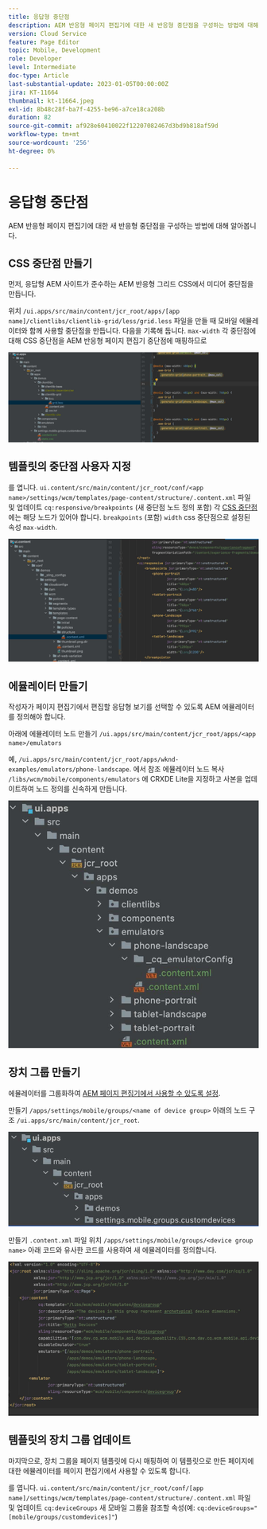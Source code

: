 ```yaml
---
title: 응답형 중단점
description: AEM 반응형 페이지 편집기에 대한 새 반응형 중단점을 구성하는 방법에 대해 알아봅니다.
version: Cloud Service
feature: Page Editor
topic: Mobile, Development
role: Developer
level: Intermediate
doc-type: Article
last-substantial-update: 2023-01-05T00:00:00Z
jira: KT-11664
thumbnail: kt-11664.jpeg
exl-id: 8b48c28f-ba7f-4255-be96-a7ce18ca208b
duration: 82
source-git-commit: af928e60410022f12207082467d3bd9b818af59d
workflow-type: tm+mt
source-wordcount: '256'
ht-degree: 0%

---
```


# 응답형 중단점

AEM 반응형 페이지 편집기에 대한 새 반응형 중단점을 구성하는 방법에 대해 알아봅니다.

## CSS 중단점 만들기

먼저, 응답형 AEM 사이트가 준수하는 AEM 반응형 그리드 CSS에서 미디어 중단점을 만듭니다.

위치 `/ui.apps/src/main/content/jcr_root/apps/[app name]/clientlibs/clientlib-grid/less/grid.less` 파일을 만들 때 모바일 에뮬레이터와 함께 사용할 중단점을 만듭니다. 다음을 기록해 둡니다. `max-width` 각 중단점에 대해 CSS 중단점을 AEM 반응형 페이지 편집기 중단점에 매핑하므로

![새 반응형 중단점 만들기](./assets/responsive-breakpoints/create-new-breakpoints.jpg)

## 템플릿의 중단점 사용자 지정

를 엽니다. `ui.content/src/main/content/jcr_root/conf/<app name>/settings/wcm/templates/page-content/structure/.content.xml` 파일 및 업데이트 `cq:responsive/breakpoints` (새 중단점 노드 정의 포함) 각 [CSS 중단점](#create-new-css-breakpoints) 에는 해당 노드가 있어야 합니다. `breakpoints` (포함) `width` css 중단점으로 설정된 속성 `max-width`.

![템플릿의 반응형 중단점 사용자 지정](./assets/responsive-breakpoints/customize-template-breakpoints.jpg)

## 에뮬레이터 만들기

작성자가 페이지 편집기에서 편집할 응답형 보기를 선택할 수 있도록 AEM 에뮬레이터를 정의해야 합니다.

아래에 에뮬레이터 노드 만들기 `/ui.apps/src/main/content/jcr_root/apps/<app name>/emulators`

예, `/ui.apps/src/main/content/jcr_root/apps/wknd-examples/emulators/phone-landscape`. 에서 참조 에뮬레이터 노드 복사 `/libs/wcm/mobile/components/emulators` 에 CRXDE Lite을 지정하고 사본을 업데이트하여 노드 정의를 신속하게 만듭니다.

![새 에뮬레이터 만들기](./assets/responsive-breakpoints/create-new-emulators.jpg)

## 장치 그룹 만들기

에뮬레이터를 그룹화하여 [AEM 페이지 편집기에서 사용할 수 있도록 설정](#update-the-templates-device-group).

만들기 `/apps/settings/mobile/groups/<name of device group>` 아래의 노드 구조 `/ui.apps/src/main/content/jcr_root`.

![새 장치 그룹 만들기](./assets/responsive-breakpoints/create-new-device-group.jpg)

만들기 `.content.xml` 파일 위치 `/apps/settings/mobile/groups/<device group name>` 아래 코드와 유사한 코드를 사용하여 새 에뮬레이터를 정의합니다.

![새 장치 만들기](./assets/responsive-breakpoints/create-new-device.jpg)

## 템플릿의 장치 그룹 업데이트

마지막으로, 장치 그룹을 페이지 템플릿에 다시 매핑하여 이 템플릿으로 만든 페이지에 대한 에뮬레이터를 페이지 편집기에서 사용할 수 있도록 합니다.

를 엽니다. `ui.content/src/main/content/jcr_root/conf/[app name]/settings/wcm/templates/page-content/structure/.content.xml` 파일 및 업데이트 `cq:deviceGroups` 새 모바일 그룹을 참조할 속성(예: `cq:deviceGroups="[mobile/groups/customdevices]"`)

